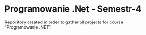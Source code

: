 # Programowanie .Net - Semestr-4
Repository created in order to gather all projects for course "Programowanie .NET".
